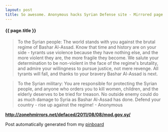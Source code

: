```yaml
---
layout: post
title: So awesome. Anonymous hacks Syrian Defense site - Mirrored page
---
```


#### {{ page.title }}

> To the Syrian people: The world stands with you against the brutal regime of Bashar Al-Assad. Know that time and history are on your side - tyrants use violence because they have nothing else, and the more violent they are, the more fragile they become. We salute your determination to be non-violent in the face of the regime's brutality, and admire your willingness to pursue justice, not mere revenge. All tyrants will fall, and thanks to your bravery Bashar Al-Assad is next.
  
> To the Syrian military: You are responsible for protecting the Syrian people, and anyone who orders you to kill women, children, and the elderly deserves to be tried for treason. No outside enemy could do as much damage to Syria as Bashar Al-Assad has done. Defend your country - rise up against the regime! - Anonymous  

<strong><a href='http://zonehmirrors.net/defaced/2011/08/08/mod.gov.sy/'>http://zonehmirrors.net/defaced/2011/08/08/mod.gov.sy/</a></strong>

Post automatically generated from my <a href="http://pinboard.in/u:ndfine">pinboard</a>
